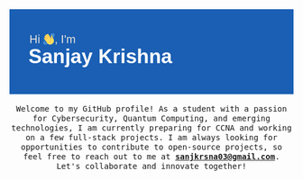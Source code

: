 <div align="center">
  <img src="https://github.com/sanj33krsna/sanj33krsna/blob/main/Demo/header.png" alt="header"/>
</div>


<p align="center">
  <samp>Welcome to my GitHub profile! As a student with a passion for Cybersecurity, Quantum Computing, and emerging technologies, I am currently preparing for CCNA and working on a few full-stack projects. I am always looking for opportunities to contribute to open-source projects, so feel free to reach out to me at <strong><a href="mailto:sanjkrsna03@gmail.com">sanjkrsna03@gmail.com</a></strong>. Let's collaborate and innovate together!</samp>
  <br> <br>
</p> 
